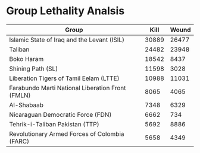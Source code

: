 # Group Lethality Analsis

| Group                                            |   Kill |   Wound |
|--------------------------------------------------|--------|---------|
| Islamic State of Iraq and the Levant (ISIL)      |  30889 |   26477 |
| Taliban                                          |  24482 |   23948 |
| Boko Haram                                       |  18542 |    8437 |
| Shining Path (SL)                                |  11598 |    3028 |
| Liberation Tigers of Tamil Eelam (LTTE)          |  10988 |   11031 |
| Farabundo Marti National Liberation Front (FMLN) |   8065 |    4065 |
| Al-Shabaab                                       |   7348 |    6329 |
| Nicaraguan Democratic Force (FDN)                |   6662 |     734 |
| Tehrik-i-Taliban Pakistan (TTP)                  |   5692 |    8886 |
| Revolutionary Armed Forces of Colombia (FARC)    |   5658 |    4349 |
